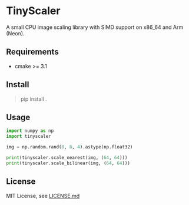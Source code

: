 # TinyScaler

A small CPU image scaling library with SIMD support on x86_64 and Arm (Neon).

## Requirements

- cmake >= 3.1

## Install

> pip install .

## Usage

```python
import numpy as np
import tinyscaler

img = np.random.rand(8, 8, 4).astype(np.float32)

print(tinyscaler.scale_nearest(img, (64, 64)))
print(tinyscaler.scale_bilinear(img, (64, 64)))
```

## License

MIT License, see [LICENSE.md](./LICENSE.md)



